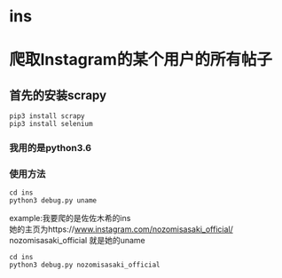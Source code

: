 # ins
# 爬取Instagram的某个用户的所有帖子
## 首先的安装scrapy
	pip3 install scrapy
	pip3 install selenium
### 我用的是python3.6
### 使用方法
    cd ins 
	python3 debug.py uname
example:我要爬的是佐佐木希的ins  
她的主页为https://www.instagram.com/nozomisasaki_official/ 
nozomisasaki_official 就是她的uname

    cd ins
    python3 debug.py nozomisasaki_official


